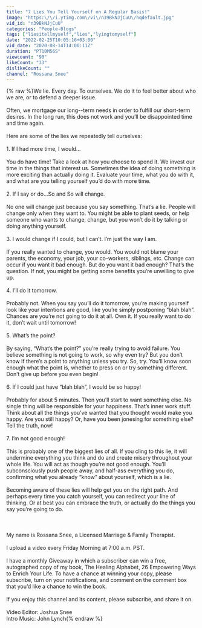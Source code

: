 ```yaml
---
title: "7 Lies You Tell Yourself on A Regular Basis!"
image: "https:\/\/i.ytimg.com\/vi\/n39BkNJjCuU\/hqdefault.jpg"
vid_id: "n39BkNJjCuU"
categories: "People-Blogs"
tags: ["liesitellmyself","lies","lyingtomyself"]
date: "2022-02-25T10:05:16+03:00"
vid_date: "2020-08-14T14:00:11Z"
duration: "PT10M56S"
viewcount: "90"
likeCount: "33"
dislikeCount: ""
channel: "Rossana Snee"
---
```

{% raw %}We lie. Every day. To ourselves. We do it to feel better about who we are, or to defend a deeper issue.<br /><br />Often, we mortgage our long--term needs in order to fulfill our short-term desires. In the long run, this does not work and you’ll be disappointed time and time again.<br /><br />Here are some of the lies we repeatedly tell ourselves:<br /><br />1. If I had more time, I would…<br /><br /> You do have time! Take a look at how you choose to spend it. We invest our time in the  things that interest us. Sometimes the idea of doing something is more exciting than  actually doing it. Evaluate your time, what you do with it, and what are you telling  yourself you’d do with more time.<br /><br />2. If I say or do…So and So will change.<br /><br /> No one will change just because you say something. That’s a lie. People will change only  when they want to. You might be able to plant seeds, or help someone who wants to  change, change, but you won’t do it by talking or doing anything yourself.<br /><br />3. I would change if I could, but I can’t. I’m just the way I am.<br /><br /> If you really wanted to change, you would. You would not blame your parents, the  economy, your job, your co-workers, siblings, etc. Change can occur if you want it bad  enough. But do you want it bad enough? That’s the question. If not, you might be  getting some benefits you’re unwilling to give up.<br /><br />4. I’ll do it tomorrow.<br /><br /> Probably not. When you say you’ll do it tomorrow, you’re making yourself look like your  intentions are good, like you’re simply postponing “blah blah”. Chances are you’re not  going to do it at all. Own it. If you really want to do it, don’t wait until tomorrow!<br /><br />5. What’s the point?<br /><br /> By saying, “What’s the point?” you’re really trying to avoid failure. You believe  something is not going to work, so why even try? But you don’t know if there’s a point  to anything unless you try. So, try. You’ll know soon enough what the point is, whether  to press on or try something different. Don’t give up before you even begin!<br /><br />6. If I could just have “blah blah”, I would be so happy!<br /><br /> Probably for about 5 minutes. Then you’ll start to want something else. No single thing  will be responsible for your happiness. That’s inner work stuff. Think about all the things  you’ve wanted that you thought would make you happy. Are you still happy? Or, have  you been jonesing for something else? Tell the truth, now!<br /><br />7. I’m not good enough!<br /><br /> This is probably one of the biggest lies of all. If you cling to this lie, it will undermine  everything you think and do and create misery throughout your whole life. You will act  as though you’re not good enough. You’ll subconsciously push people away, and half-ass  everything you do, confirming what you already “know” about yourself, which is a lie.<br /><br />Becoming aware of these lies will help get you on the right path. And perhaps every time you catch yourself, you can redirect your line of thinking. Or at best you can embrace the truth, or actually do the things you say you’re going to do.<br /><br /><br /><br />My name is Rossana Snee, a Licensed Marriage &amp; Family Therapist.<br /><br />I upload a video every Friday Morning at 7:00 a.m. PST.<br /><br />I have a monthly Giveaway in which a subscriber can win a free, autographed copy of my book, The Healing Alphabet, 26 Empowering Ways to Enrich Your Life. To have a chance at winning your copy, please subscribe, turn on your notifications, and comment on the comment box that you’d like a chance to win the book.<br /><br />If you enjoy this channel and its content, please subscribe, and share it on.<br /><br />Video Editor: Joshua Snee<br />Intro Music: John Lynch{% endraw %}
